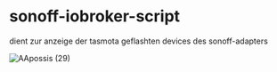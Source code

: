 # sonoff-iobroker-script

dient zur anzeige der tasmota geflashten devices des sonoff-adapters

![AApossis (29)](https://user-images.githubusercontent.com/18462890/112440001-12f3dc80-8d4a-11eb-9893-eae7c5218ba1.gif)


